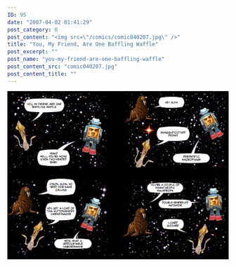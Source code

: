 ```yaml
---
ID: 95
date: "2007-04-02 01:41:29"
post_category: 0
post_content: "<img src=\"/comics/comic040207.jpg\" />"
title: "You, My Friend, Are One Baffling Waffle"
post_excerpt: ""
post_name: "you-my-friend-are-one-baffling-waffle"
post_content_src: "comic040207.jpg"
post_content_title: ""
---
```



[![](/comics-hi-res/comic040207.jpg)](/comics-hi-res/comic040207.jpg)
